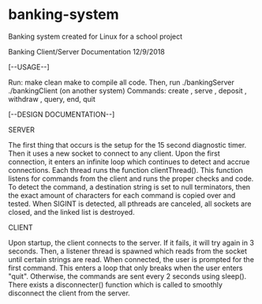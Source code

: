 # banking-system
Banking system created for Linux for a school project

Banking Client/Server Documentation
12/9/2018

[--USAGE--]

Run:
make clean
make
to compile all code. Then, run
./bankingServer <port>
./bankingClient <hostname> <port> (on another system)
Commands: create <string accountName>, serve <string accountName>, deposit <double amount>,
withdraw <double amount>, query, end, quit


[--DESIGN DOCUMENTATION--]

SERVER

The first thing that occurs is the setup for the 15 second diagnostic timer. Then it uses
a new socket to connect to any client. Upon the first connection, it enters an infinite loop
which continues to detect and accrue connections. Each thread runs the function clientThread().
This function listens for commands from the client and runs the proper checks and code. To
detect the command, a destination string is set to null terminators, then the exact amount
of characters for each command is copied over and tested. When SIGINT is detected, all
pthreads are canceled, all sockets are closed, and the linked list is destroyed.

CLIENT

Upon startup, the client connects to the server. If it fails, it will try again in 3 seconds.
Then, a listener thread is spawned which reads from the socket until certain strings are read.
When connected, the user is prompted for the first command. This enters a loop that only breaks
when the user enters "quit". Otherwise, the commands are sent every 2 seconds using sleep(). 
There exists a disconnecter() function which is called to smoothly disconnect the client from
the server.
